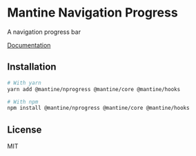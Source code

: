 # Mantine Navigation Progress

A navigation progress bar

[Documentation](https://mantine.dev/)

## Installation

```sh
# With yarn
yarn add @mantine/nprogress @mantine/core @mantine/hooks

# With npm
npm install @mantine/nprogress @mantine/core @mantine/hooks
```

## License

MIT
